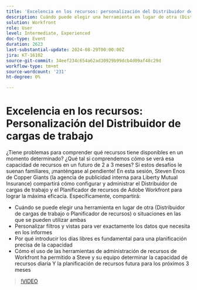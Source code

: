 ```yaml
---
title: 'Excelencia en los recursos: personalización del Distribuidor de cargas de trabajo'
description: Cuándo puede elegir una herramienta en lugar de otra (Distribuidor de cargas de trabajo o Planificador de recursos) o situaciones en las que puede utilizar tanto Cómo personalizar los filtros y las vistas para ver exactamente los datos que necesita en los informes Por qué introducir los días libres es esencial para una planificación precisa de la capacidad Cómo el uso de las herramientas de administración de recursos de Workfront ha permitido a Steve y a su equipo determinar la capacidad diaria de los recursos Y la planificación futura de los recursos para los próximos 3 meses
solution: Workfront
role: User
level: Intermediate, Experienced
doc-type: Event
duration: 2623
last-substantial-update: 2024-08-29T00:00:00Z
jira: KT-16102
source-git-commit: 34eef234c654a62ad30929b99dcb4d09af48c29d
workflow-type: tm+mt
source-wordcount: '231'
ht-degree: 0%

---
```



# Excelencia en los recursos: Personalización del Distribuidor de cargas de trabajo

¿Tiene problemas para comprender qué recursos tiene disponibles en un momento determinado? ¿Qué tal si comprendemos cómo se verá esa capacidad de recursos en un futuro de 2 a 3 meses? Si estos desafíos le suenan familiares, ¡manténgase al pendiente! En esta sesión, Steven Enos de Copper Giants (la agencia de publicidad interna para Liberty Mutual Insurance) compartirá cómo configurar y administrar el Distribuidor de cargas de trabajo y el Planificador de recursos de Adobe Workfront para lograr la máxima eficacia. Específicamente, compartirá:

* Cuándo se puede elegir una herramienta en lugar de otra (Distribuidor de cargas de trabajo o Planificador de recursos) o situaciones en las que se pueden utilizar ambas
* Personalizar filtros y vistas para ver exactamente los datos que necesita en los informes
* Por qué introducir los días libres es fundamental para una planificación precisa de la capacidad
* Cómo el uso de las herramientas de administración de recursos de Workfront ha permitido a Steve y su equipo determinar la capacidad de recursos diaria Y la planificación de recursos futura para los próximos 3 meses

>[!VIDEO](https://video.tv.adobe.com/v/3433217/?learn=on)
